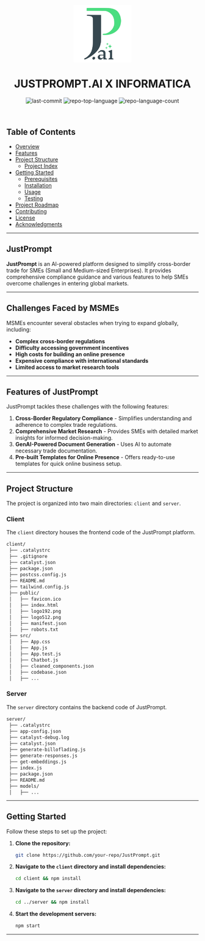 <p align="center">
    <img src="./client/src/assets/logo.png" align="center" width="30%">
</p>
<p align="center"><h1 align="center">JUSTPROMPT.AI X INFORMATICA</h1></p>
<p align="center">
	<img src="https://img.shields.io/github/last-commit/mahsook3/JustPrompt.ai-x-Informatica?style=default&logo=git&logoColor=white&color=0080ff" alt="last-commit">
	<img src="https://img.shields.io/github/languages/top/mahsook3/JustPrompt.ai-x-Informatica?style=default&color=0080ff" alt="repo-top-language">
	<img src="https://img.shields.io/github/languages/count/mahsook3/JustPrompt.ai-x-Informatica?style=default&color=0080ff" alt="repo-language-count">
</p>
<br>

##  Table of Contents

- [ Overview](#-overview)
- [ Features](#-features)
- [ Project Structure](#-project-structure)
  - [ Project Index](#-project-index)
- [ Getting Started](#-getting-started)
  - [ Prerequisites](#-prerequisites)
  - [ Installation](#-installation)
  - [ Usage](#-usage)
  - [ Testing](#-testing)
- [ Project Roadmap](#-project-roadmap)
- [ Contributing](#-contributing)
- [ License](#-license)
- [ Acknowledgments](#-acknowledgments)

---

## JustPrompt

**JustPrompt** is an AI-powered platform designed to simplify cross-border trade for SMEs (Small and Medium-sized Enterprises). It provides comprehensive compliance guidance and various features to help SMEs overcome challenges in entering global markets.

---

## Challenges Faced by MSMEs

MSMEs encounter several obstacles when trying to expand globally, including:

- **Complex cross-border regulations**
- **Difficulty accessing government incentives**
- **High costs for building an online presence**
- **Expensive compliance with international standards**
- **Limited access to market research tools**

---

## Features of JustPrompt

JustPrompt tackles these challenges with the following features:

1. **Cross-Border Regulatory Compliance** - Simplifies understanding and adherence to complex trade regulations.
2. **Comprehensive Market Research** - Provides SMEs with detailed market insights for informed decision-making.
3. **GenAI-Powered Document Generation** - Uses AI to automate necessary trade documentation.
4. **Pre-built Templates for Online Presence** - Offers ready-to-use templates for quick online business setup.

---

## Project Structure

The project is organized into two main directories: `client` and `server`.

### Client

The `client` directory houses the frontend code of the JustPrompt platform.

```plaintext
client/
 ├── .catalystrc
 ├── .gitignore
 ├── catalyst.json
 ├── package.json
 ├── postcss.config.js
 ├── README.md
 ├── tailwind.config.js
 ├── public/
 │   ├── favicon.ico
 │   ├── index.html
 │   ├── logo192.png
 │   ├── logo512.png
 │   ├── manifest.json
 │   ├── robots.txt
 ├── src/
 │   ├── App.css
 │   ├── App.js
 │   ├── App.test.js
 │   ├── Chatbot.js
 │   ├── cleaned_components.json
 │   ├── codebase.json
 │   ├── ...
```

###  Server

The `server` directory contains the backend code of JustPrompt.

```plaintext
server/
 ├── .catalystrc
 ├── app-config.json
 ├── catalyst-debug.log
 ├── catalyst.json
 ├── generate-billoflading.js
 ├── generate-responses.js
 ├── get-embeddings.js
 ├── index.js
 ├── package.json
 ├── README.md
 ├── models/
 │   ├── ...
```

---

## Getting Started

Follow these steps to set up the project:

1. **Clone the repository:**
   ```sh
   git clone https://github.com/your-repo/JustPrompt.git
   ```
2. **Navigate to the `client` directory and install dependencies:**
   ```sh
   cd client && npm install
   ```
3. **Navigate to the `server` directory and install dependencies:**
   ```sh
   cd ../server && npm install
   ```
4. **Start the development servers:**
   ```sh
   npm start
   ```

---
